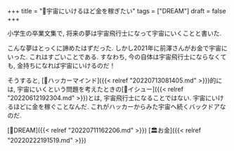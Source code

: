 +++
title = "🚀宇宙にいけるほど金を稼ぎたい"
tags = ["DREAM"]
draft = false
+++

小学生の卒業文集で, 将来の夢は宇宙飛行士になって宇宙にいくことと書いた.

こんな夢はとっくに諦めたはずだった. しかし2021年に前澤さんがお金で宇宙にいった. これはすごいことである. すなわち, 今の自体は宇宙飛行士にならなくても, 金持ちになれば宇宙にいけるのだ！

そうすると, [🔖ハッカーマインド]({{< relref "20220713081405.md" >}})的には, 宇宙にいくという問題を考えたときの[📝イシュー]({{< relref "20220612192304.md" >}})とは, 宇宙飛行士になることではない. 宇宙にいけるほどに金を稼ぐことなんだ. これがハッカーからみた宇宙へ続くバックドアなのだ.

[🚀DREAM]({{< relref "20220711162206.md" >}}) [🏛お金]({{< relref "20220222191519.md" >}})
